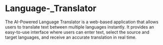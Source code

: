 # Language-_Translator
The AI-Powered Language Translator is a web-based application that allows users to translate text between multiple languages instantly. It provides an easy-to-use interface where users can enter text, select the source and target languages, and receive an accurate translation in real time.

